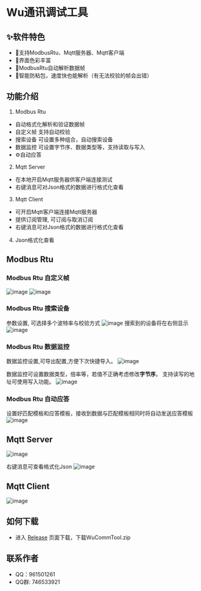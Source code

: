 # Wu通讯调试工具

## ✨软件特色
- 🌈支持ModbusRtu、Mqtt服务器、Mqtt客户端
- 🎨界面色彩丰富
- 🍭ModbusRtu自动解析数据帧
- 🔖智能防粘包，速度快也能解析（有无法校验的帧会出错）

## 功能介绍
1. Modbus Rtu 
- 自动格式化解析和验证数据帧
- 自定义帧  支持自动校验
- 搜索设备  可设置多种组合，自动搜索设备
- 数据监控  可设置字节序、数据类型等，支持读取与写入
- ⚙️自动应答  
2. Mqtt Server
- 在本地开启Mqtt服务器供客户端连接测试
- 右键消息可对Json格式的数据进行格式化查看
3. Mqtt Client
- 可开启Mqtt客户端连接Mqtt服务器
- 提供订阅管理, 可订阅与取消订阅
- 右键消息可对Json格式的数据进行格式化查看
4. Json格式化查看

## Modbus Rtu
### Modbus Rtu 自定义帧
![image](https://github.com/Monika1313/Wu.CommTool/blob/master/Wu.CommTool/Images/About/ModbusRtu自定义帧.png)
![image](https://github.com/Monika1313/Wu.CommTool/blob/master/Wu.CommTool/Images/About/ModbusRtu解析数据帧.png)

### Modbus Rtu 搜索设备
参数设置, 可选择多个波特率与校验方式
![image](https://github.com/Monika1313/Wu.CommTool/blob/master/Wu.CommTool/Images/About/ModbusRtu搜索设备设置.png)
搜索到的设备将在右侧显示
![image](https://github.com/Monika1313/Wu.CommTool/blob/master/Wu.CommTool/Images/About/ModbusRtu搜索设备中.png)

### Modbus Rtu 数据监控
数据监控设置,可导出配置,方便下次快捷导入。
![image](https://github.com/Monika1313/Wu.CommTool/blob/master/Wu.CommTool/Images/About/ModbusRtu数据监控设置.png)

数据监控可设置数据类型，倍率等，若值不正确考虑修改**字节序**。 支持读写的地址可使用写入功能。
![image](https://github.com/Monika1313/Wu.CommTool/blob/master/Wu.CommTool/Images/About/ModbusRtu数据监控.png)

### Modbus Rtu 自动应答
设置好匹配模板和应答模板，接收到数据与匹配模板相同时将自动发送应答模板
![image](https://github.com/Monika1313/Wu.CommTool/blob/master/Wu.CommTool/Images/About/ModbusRtu自动应答.png)

## Mqtt Server
![image](https://github.com/Monika1313/Wu.CommTool/blob/master/Wu.CommTool/Images/About/Mqtt服务器.png)

右键消息可查看格式化Json
![image](https://github.com/Monika1313/Wu.CommTool/blob/master/Wu.CommTool/Images/About/Mqtt服务器查看格式化Json.png)

## Mqtt Client
![image](https://github.com/Monika1313/Wu.CommTool/blob/master/Wu.CommTool/Images/About/Mqtt客户端.png)

## 如何下载
- 进入 [Release](https://github.com/Monika1313/Wu.CommTool/releases) 页面下载，下载WuCommTool.zip

## 联系作者
- QQ：961501261
- QQ群: 746533921
